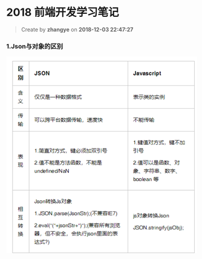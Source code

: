 2018 前端开发学习笔记
===

> Create by **zhangye** on **2018-12-03 22:47:27**  
### 1.Json与对象的区别
![图片名称](images/json.png)
